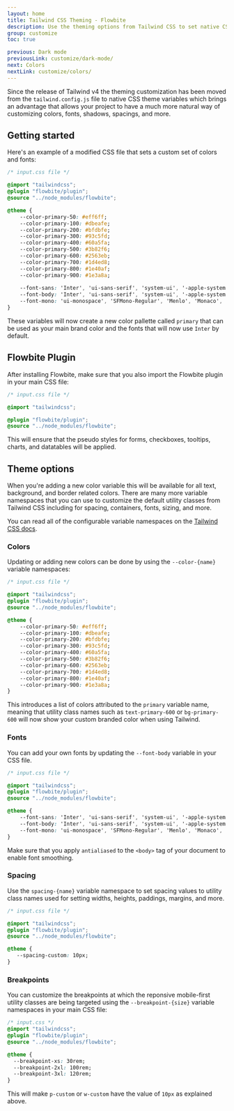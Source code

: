 ```yaml
---
layout: home
title: Tailwind CSS Theming - Flowbite
description: Use the theming options from Tailwind CSS to set native CSS theme variables to add new colors, fonts, spacings and create new utility classes to customize your project
group: customize
toc: true

previous: Dark mode
previousLink: customize/dark-mode/
next: Colors
nextLink: customize/colors/
---
```


Since the release of Tailwind v4 the theming customization has been moved from the `tailwind.config.js` file to native CSS theme variables which brings an advantage that allows your project to have a much more natural way of customizing colors, fonts, shadows, spacings, and more.

## Getting started

Here's an example of a modified CSS file that sets a custom set of colors and fonts:

```css
/* input.css file */

@import "tailwindcss";
@plugin "flowbite/plugin";
@source "../node_modules/flowbite";

@theme {
    --color-primary-50: #eff6ff;
    --color-primary-100: #dbeafe;
    --color-primary-200: #bfdbfe;
    --color-primary-300: #93c5fd;
    --color-primary-400: #60a5fa;
    --color-primary-500: #3b82f6;
    --color-primary-600: #2563eb;
    --color-primary-700: #1d4ed8;
    --color-primary-800: #1e40af;
    --color-primary-900: #1e3a8a;
    
    --font-sans: 'Inter', 'ui-sans-serif', 'system-ui', '-apple-system', 'system-ui', 'Segoe UI', 'Roboto', 'Helvetica Neue', 'Arial', 'Noto Sans', 'sans-serif', 'Apple Color Emoji', 'Segoe UI Emoji', 'Segoe UI Symbol', 'Noto Color Emoji';
    --font-body: 'Inter', 'ui-sans-serif', 'system-ui', '-apple-system', 'system-ui', 'Segoe UI', 'Roboto', 'Helvetica Neue', 'Arial', 'Noto Sans', 'sans-serif', 'Apple Color Emoji', 'Segoe UI Emoji', 'Segoe UI Symbol', 'Noto Color Emoji';
    --font-mono: 'ui-monospace', 'SFMono-Regular', 'Menlo', 'Monaco', 'Consolas', 'Liberation Mono', 'Courier New', 'monospace';
}
```

These variables will now create a new color pallette called `primary` that can be used as your main brand color and the fonts that will now use `Inter` by default.

## Flowbite Plugin

After installing Flowbite, make sure that you also import the Flowbite plugin in your main CSS file:

```css
/* input.css file */

@import "tailwindcss";

@plugin "flowbite/plugin";
@source "../node_modules/flowbite";
```

This will ensure that the pseudo styles for forms, checkboxes, tooltips, charts, and datatables will be applied.

## Theme options

When you're adding a new color variable this will be available for all text, background, and border related colors. There are many more variable namespaces that you can use to customize the default utility classes from Tailwind CSS including for spacing, containers, fonts, sizing, and more.

You can read all of the configurable variable namespaces on the <a href="https://tailwindcss.com/docs/theme#theme-variable-namespaces" target="_blank" rel="nofollow">Tailwind CSS docs</a>.

### Colors

Updating or adding new colors can be done by using the `--color-{name}` variable namespaces:

```css
/* input.css file */

@import "tailwindcss";
@plugin "flowbite/plugin";
@source "../node_modules/flowbite";

@theme {
    --color-primary-50: #eff6ff;
    --color-primary-100: #dbeafe;
    --color-primary-200: #bfdbfe;
    --color-primary-300: #93c5fd;
    --color-primary-400: #60a5fa;
    --color-primary-500: #3b82f6;
    --color-primary-600: #2563eb;
    --color-primary-700: #1d4ed8;
    --color-primary-800: #1e40af;
    --color-primary-900: #1e3a8a;
}
```

This introduces a list of colors attributed to the `primary` variable name, meaning that utility class names such as `text-primary-600` or `bg-primary-600` will now show your custom branded color when using Tailwind.

### Fonts

You can add your own fonts by updating the `--font-body` variable in your CSS file.

```css
/* input.css file */

@import "tailwindcss";
@plugin "flowbite/plugin";
@source "../node_modules/flowbite";

@theme {
    --font-sans: 'Inter', 'ui-sans-serif', 'system-ui', '-apple-system', 'system-ui', 'Segoe UI', 'Roboto', 'Helvetica Neue', 'Arial', 'Noto Sans', 'sans-serif', 'Apple Color Emoji', 'Segoe UI Emoji', 'Segoe UI Symbol', 'Noto Color Emoji';
    --font-body: 'Inter', 'ui-sans-serif', 'system-ui', '-apple-system', 'system-ui', 'Segoe UI', 'Roboto', 'Helvetica Neue', 'Arial', 'Noto Sans', 'sans-serif', 'Apple Color Emoji', 'Segoe UI Emoji', 'Segoe UI Symbol', 'Noto Color Emoji';
    --font-mono: 'ui-monospace', 'SFMono-Regular', 'Menlo', 'Monaco', 'Consolas', 'Liberation Mono', 'Courier New', 'monospace';
}
```

Make sure that you apply `antialiased` to the `<body>` tag of your document to enable font smoothing.

### Spacing

Use the `spacing-{name}` variable namespace to set spacing values to utility class names used for setting widths, heights, paddings, margins, and more.

```css
/* input.css file */

@import "tailwindcss";
@plugin "flowbite/plugin";
@source "../node_modules/flowbite";

@theme {
   --spacing-custom: 10px;
}
```

### Breakpoints

You can customize the breakpoints at which the reponsive mobile-first utility classes are being targeted using the `--breakpoint-{size}` variable namespaces in your main CSS file:

```css
/* input.css */
@import "tailwindcss";
@plugin "flowbite/plugin";
@source "../node_modules/flowbite";

@theme {
  --breakpoint-xs: 30rem;
  --breakpoint-2xl: 100rem;
  --breakpoint-3xl: 120rem;
}
```

This will make `p-custom` or `w-custom` have the value of `10px` as explained above.
